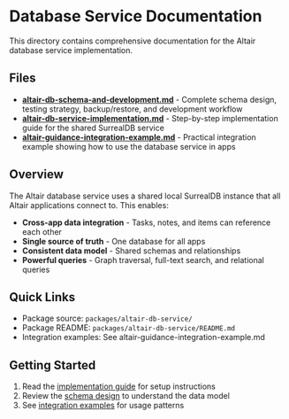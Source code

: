 # Database Service Documentation

This directory contains comprehensive documentation for the Altair database service implementation.

## Files

- **[altair-db-schema-and-development.md](./altair-db-schema-and-development.md)** - Complete schema design, testing strategy, backup/restore, and development workflow
- **[altair-db-service-implementation.md](./altair-db-service-implementation.md)** - Step-by-step implementation guide for the shared SurrealDB service
- **[altair-guidance-integration-example.md](./altair-guidance-integration-example.md)** - Practical integration example showing how to use the database service in apps

## Overview

The Altair database service uses a shared local SurrealDB instance that all Altair applications connect to. This enables:

- **Cross-app data integration** - Tasks, notes, and items can reference each other
- **Single source of truth** - One database for all apps
- **Consistent data model** - Shared schemas and relationships
- **Powerful queries** - Graph traversal, full-text search, and relational queries

## Quick Links

- Package source: `packages/altair-db-service/`
- Package README: `packages/altair-db-service/README.md`
- Integration examples: See altair-guidance-integration-example.md

## Getting Started

1. Read the [implementation guide](./altair-db-service-implementation.md) for setup instructions
2. Review the [schema design](./altair-db-schema-and-development.md) to understand the data model
3. See [integration examples](./altair-guidance-integration-example.md) for usage patterns
